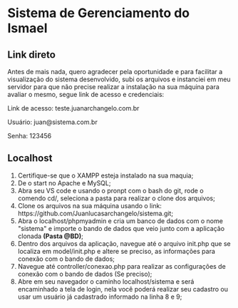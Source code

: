 <h1>Sistema de Gerenciamento do Ismael</h1>

<h2>Link direto</h2>

<p>Antes de mais nada, quero agradecer pela oportunidade e para facilitar a visualização do sistema desenvolvido, subi os arquivos e instanciei em meu servidor para que não precise realizar a instalação na sua máquina para avaliar o mesmo, segue link de acesso e credenciais:</p>

<p>Link de acesso: teste.juanarchangelo.com.br</p>
<p>Usuário: juan@sistema.com.br</p>
<p>Senha: 123456</p>

<h2>Localhost</h2>

<ol>
    <li>Certifique-se que o XAMPP esteja instalado na sua maquia;</li>
    <li>De o start no Apache e MySQL;</li>
    <li>Abra seu VS code e usando o pronpt com o bash do git, rode o comendo cd/, seleciona a pasta para realizar o clone dos arquivos;</li>
    <li>Clone os arquivos na sua máquina usando o link: https://github.com/Juanlucasarchangelo/sistema.git;</li>
    <li>Abra o localhost/phpmyadmin e cria um banco de dados com o nome "sistema" e importe o bando de dados que veio junto com a aplicação clonada <strong>(Pasta @BD)</strong>;</li>
    <li>Dentro dos arquivos da aplicação, navegue até o arquivo init.php que se localiza em model/init.php e altere se preciso, as informações para conexão com o bando de dados;</li>
    <li>Navegue até controller/conexao.php para realizar as configurações de conexão com o bando de dados (Se preciso);</li>
    <li>Abre em seu navegador o caminho localhost/sistema e será encaminhado a tela de login, nela você poderá realizar seu cadastro ou usar um usuário já cadastrado informado na linha 8 e 9;</li>
</ol>
